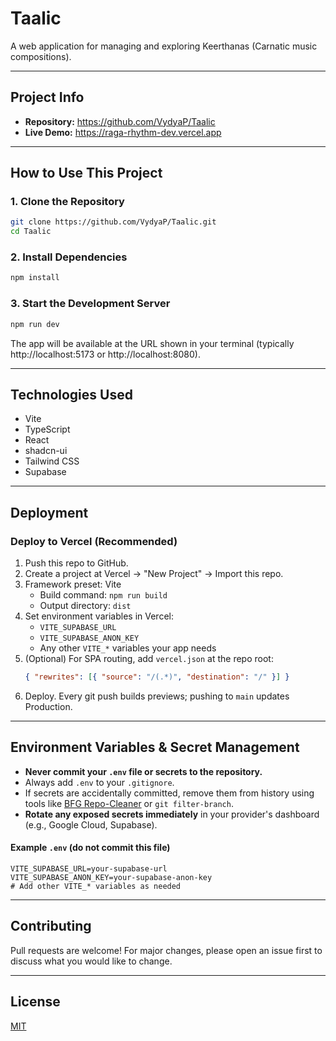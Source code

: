 # Taalic

A web application for managing and exploring Keerthanas (Carnatic music compositions).

---

## Project Info

- **Repository:** https://github.com/VydyaP/Taalic
- **Live Demo:** https://raga-rhythm-dev.vercel.app

---

## How to Use This Project

### 1. Clone the Repository
```sh
git clone https://github.com/VydyaP/Taalic.git
cd Taalic
```

### 2. Install Dependencies
```sh
npm install
```

### 3. Start the Development Server
```sh
npm run dev
```

The app will be available at the URL shown in your terminal (typically http://localhost:5173 or http://localhost:8080).

---

## Technologies Used
- Vite
- TypeScript
- React
- shadcn-ui
- Tailwind CSS
- Supabase

---

## Deployment

### Deploy to Vercel (Recommended)
1. Push this repo to GitHub.
2. Create a project at Vercel → "New Project" → Import this repo.
3. Framework preset: Vite
   - Build command: `npm run build`
   - Output directory: `dist`
4. Set environment variables in Vercel:
   - `VITE_SUPABASE_URL`
   - `VITE_SUPABASE_ANON_KEY`
   - Any other `VITE_*` variables your app needs
5. (Optional) For SPA routing, add `vercel.json` at the repo root:
   ```json
   { "rewrites": [{ "source": "/(.*)", "destination": "/" }] }
   ```
6. Deploy. Every git push builds previews; pushing to `main` updates Production.

---

## Environment Variables & Secret Management

- **Never commit your `.env` file or secrets to the repository.**
- Always add `.env` to your `.gitignore`.
- If secrets are accidentally committed, remove them from history using tools like [BFG Repo-Cleaner](https://rtyley.github.io/bfg-repo-cleaner/) or `git filter-branch`.
- **Rotate any exposed secrets immediately** in your provider's dashboard (e.g., Google Cloud, Supabase).

#### Example `.env` (do not commit this file)
```
VITE_SUPABASE_URL=your-supabase-url
VITE_SUPABASE_ANON_KEY=your-supabase-anon-key
# Add other VITE_* variables as needed
```

---

## Contributing
Pull requests are welcome! For major changes, please open an issue first to discuss what you would like to change.

---

## License
[MIT](LICENSE)
